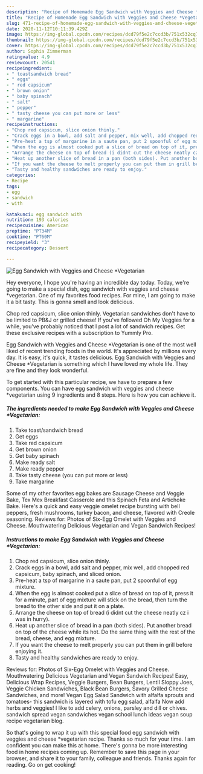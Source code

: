```yaml
---
description: "Recipe of Homemade Egg Sandwich with Veggies and Cheese *Vegetarian"
title: "Recipe of Homemade Egg Sandwich with Veggies and Cheese *Vegetarian"
slug: 471-recipe-of-homemade-egg-sandwich-with-veggies-and-cheese-vegetarian
date: 2020-11-12T10:11:39.429Z
image: https://img-global.cpcdn.com/recipes/dcd79f5e2c7ccd3b/751x532cq70/egg-sandwich-with-veggies-and-cheese-vegetarian-recipe-main-photo.jpg
thumbnail: https://img-global.cpcdn.com/recipes/dcd79f5e2c7ccd3b/751x532cq70/egg-sandwich-with-veggies-and-cheese-vegetarian-recipe-main-photo.jpg
cover: https://img-global.cpcdn.com/recipes/dcd79f5e2c7ccd3b/751x532cq70/egg-sandwich-with-veggies-and-cheese-vegetarian-recipe-main-photo.jpg
author: Sophia Zimmerman
ratingvalue: 4.9
reviewcount: 20541
recipeingredient:
- " toastsandwich bread"
- " eggs"
- " red capsicum"
- " brown onion"
- " baby spinach"
- " salt"
- " pepper"
- " tasty cheese you can put more or less"
- " margarine"
recipeinstructions:
- "Chop red capsicum, slice onion thinly."
- "Crack eggs in a bowl, add salt and pepper, mix well, add chopped red capsicum, baby spinach, and sliced onion."
- "Pre-heat a tsp of margarine in a saute pan, put 2 spoonful of egg mixture."
- "When the egg is almost cooked put a slice of bread on top of it, press it for a minute, part of egg mixture will stick on the bread, then turn the bread to the other side and put it on a plate."
- "Arrange the cheese on top of bread (i didnt cut the cheese neatly cz i was in hurry)."
- "Heat up another slice of bread in a pan (both sides). Put another bread on top of the cheese while its hot. Do the same thing with the rest of the bread, cheese, and egg mixture."
- "If you want the cheese to melt properly you can put them in grill before enjoying it."
- "Tasty and healthy sandwiches are ready to enjoy."
categories:
- Recipe
tags:
- egg
- sandwich
- with

katakunci: egg sandwich with 
nutrition: 193 calories
recipecuisine: American
preptime: "PT34M"
cooktime: "PT60M"
recipeyield: "3"
recipecategory: Dessert

---
```



![Egg Sandwich with Veggies and Cheese *Vegetarian](https://img-global.cpcdn.com/recipes/dcd79f5e2c7ccd3b/751x532cq70/egg-sandwich-with-veggies-and-cheese-vegetarian-recipe-main-photo.jpg)

Hey everyone, I hope you're having an incredible day today. Today, we're going to make a special dish, egg sandwich with veggies and cheese *vegetarian. One of my favorites food recipes. For mine, I am going to make it a bit tasty. This is gonna smell and look delicious.

Chop red capsicum, slice onion thinly. Vegetarian sandwiches don&#39;t have to be limited to PB&amp;J or grilled cheese! If you&#39;ve followed Oh My Veggies for a while, you&#39;ve probably noticed that I post a lot of sandwich recipes. Get these exclusive recipes with a subscription to Yummly Pro.

Egg Sandwich with Veggies and Cheese *Vegetarian is one of the most well liked of recent trending foods in the world. It's appreciated by millions every day. It is easy, it's quick, it tastes delicious. Egg Sandwich with Veggies and Cheese *Vegetarian is something which I have loved my whole life. They are fine and they look wonderful.


To get started with this particular recipe, we have to prepare a few components. You can have egg sandwich with veggies and cheese *vegetarian using 9 ingredients and 8 steps. Here is how you can achieve it.

<!--inarticleads1-->

##### The ingredients needed to make Egg Sandwich with Veggies and Cheese *Vegetarian:

1. Take  toast/sandwich bread
1. Get  eggs
1. Take  red capsicum
1. Get  brown onion
1. Get  baby spinach
1. Make ready  salt
1. Make ready  pepper
1. Take  tasty cheese (you can put more or less)
1. Take  margarine


Some of my other favorites egg bakes are Sausage Cheese and Veggie Bake, Tex Mex Breakfast Casserole and this Spinach Feta and Artichoke Bake. Here&#39;s a quick and easy veggie omelet recipe bursting with bell peppers, fresh mushrooms, turkey bacon, and cheese, flavored with Creole seasoning. Reviews for: Photos of Six-Egg Omelet with Veggies and Cheese. Mouthwatering Delicious Vegetarian and Vegan Sandwich Recipes! 

<!--inarticleads2-->

##### Instructions to make Egg Sandwich with Veggies and Cheese *Vegetarian:

1. Chop red capsicum, slice onion thinly.
1. Crack eggs in a bowl, add salt and pepper, mix well, add chopped red capsicum, baby spinach, and sliced onion.
1. Pre-heat a tsp of margarine in a saute pan, put 2 spoonful of egg mixture.
1. When the egg is almost cooked put a slice of bread on top of it, press it for a minute, part of egg mixture will stick on the bread, then turn the bread to the other side and put it on a plate.
1. Arrange the cheese on top of bread (i didnt cut the cheese neatly cz i was in hurry).
1. Heat up another slice of bread in a pan (both sides). Put another bread on top of the cheese while its hot. Do the same thing with the rest of the bread, cheese, and egg mixture.
1. If you want the cheese to melt properly you can put them in grill before enjoying it.
1. Tasty and healthy sandwiches are ready to enjoy.


Reviews for: Photos of Six-Egg Omelet with Veggies and Cheese. Mouthwatering Delicious Vegetarian and Vegan Sandwich Recipes! Easy, Delicious Wrap Recipes, Veggie Burgers, Bean Burgers, Lentil Sloppy Joes, Veggie Chicken Sandwiches, Black Bean Burgers, Savory Grilled Cheese Sandwiches, and more! Vegan Egg Salad Sandwich with alfalfa sprouts and tomatoes- this sandwich is layered with tofu egg salad, alfalfa Now add herbs and veggies! I like to add celery, onions, parsley and dill or chives. sandwich spread vegan sandwiches vegan school lunch ideas vegan soup recipe vegetarian blog. 

So that's going to wrap it up with this special food egg sandwich with veggies and cheese *vegetarian recipe. Thanks so much for your time. I am confident you can make this at home. There's gonna be more interesting food in home recipes coming up. Remember to save this page in your browser, and share it to your family, colleague and friends. Thanks again for reading. Go on get cooking!
